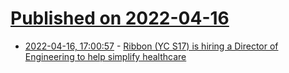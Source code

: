 # [Published on 2022-04-16](index.md)

* [2022-04-16, 17:00:57](https://news.ycombinator.com/item?id=31053959) - [Ribbon (YC S17) is hiring a Director of Engineering to help simplify healthcare](https://www.ribbonhealth.com/open-roles/?gh_jid=4153956004)
